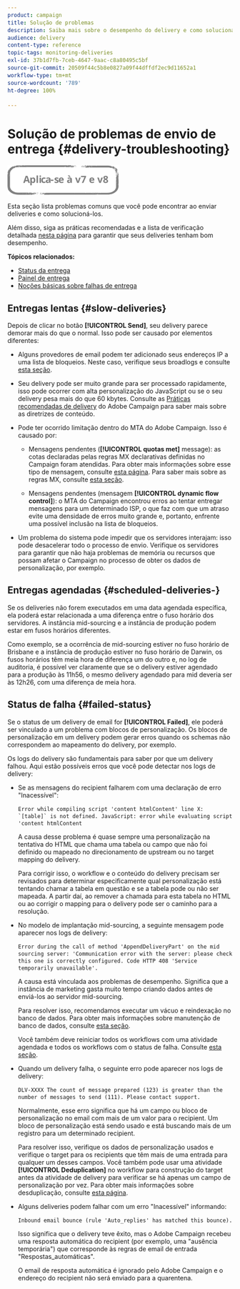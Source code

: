 ```yaml
---
product: campaign
title: Solução de problemas
description: Saiba mais sobre o desempenho do delivery e como solucionar problemas relacionados ao monitoramento do delivery.
audience: delivery
content-type: reference
topic-tags: monitoring-deliveries
exl-id: 37b1d7fb-7ceb-4647-9aac-c8a80495c5bf
source-git-commit: 20509f44c5b8e0827a09f44dffdf2ec9d11652a1
workflow-type: tm+mt
source-wordcount: '789'
ht-degree: 100%

---
```


# Solução de problemas de envio de entrega {#delivery-troubleshooting}

![](../../assets/common.svg)

Esta seção lista problemas comuns que você pode encontrar ao enviar deliveries e como solucioná-los.

Além disso, siga as práticas recomendadas e a lista de verificação detalhada [nesta página](delivery-performances.md) para garantir que seus deliveries tenham bom desempenho.

**Tópicos relacionados:**

* [Status da entrega](delivery-statuses.md)
* [Painel de entrega](delivery-dashboard.md)
* [Noções básicas sobre falhas de entrega](understanding-delivery-failures.md)

## Entregas lentas {#slow-deliveries}

Depois de clicar no botão **[!UICONTROL Send]**, seu delivery parece demorar mais do que o normal. Isso pode ser causado por elementos diferentes:

* Alguns provedores de email podem ter adicionado seus endereços IP a uma lista de bloqueios. Neste caso, verifique seus broadlogs e consulte [esta seção](about-deliverability.md).

* Seu delivery pode ser muito grande para ser processado rapidamente, isso pode ocorrer com alta personalização do JavaScript ou se o seu delivery pesa mais do que 60 kbytes. Consulte as [Práticas recomendadas de delivery](delivery-best-practices.md) do Adobe Campaign para saber mais sobre as diretrizes de conteúdo.

* Pode ter ocorrido limitação dentro do MTA do Adobe Campaign. Isso é causado por:

   * Mensagens pendentes (**[!UICONTROL quotas met]** message): as cotas declaradas pelas regras MX declarativas definidas no Campaign foram atendidas. Para obter mais informações sobre esse tipo de mensagem, consulte [esta página](deliverability-faq.md). Para saber mais sobre as regras MX, consulte [esta seção](../../installation/using/email-deliverability.md#about-mx-rules).

   * Mensagens pendentes (mensagem **[!UICONTROL dynamic flow control]**): o MTA do Campaign encontrou erros ao tentar entregar mensagens para um determinado ISP, o que faz com que um atraso evite uma densidade de erros muito grande e, portanto, enfrente uma possível inclusão na lista de bloqueios.

* Um problema do sistema pode impedir que os servidores interajam: isso pode desacelerar todo o processo de envio. Verifique os servidores para garantir que não haja problemas de memória ou recursos que possam afetar o Campaign no processo de obter os dados de personalização, por exemplo.

## Entregas agendadas {#scheduled-deliveries-}

Se os deliveries não forem executados em uma data agendada específica, ela poderá estar relacionada a uma diferença entre o fuso horário dos servidores. A instância mid-sourcing e a instância de produção podem estar em fusos horários diferentes.

Como exemplo, se a ocorrência de mid-sourcing estiver no fuso horário de Brisbane e a instância de produção estiver no fuso horário de Darwin, os fusos horários têm meia hora de diferença um do outro e, no log de auditoria, é possível ver claramente que se o delivery estiver agendado para a produção às 11h56, o mesmo delivery agendado para mid deveria ser às 12h26, com uma diferença de meia hora.

## Status de falha {#failed-status}

Se o status de um delivery de email for **[!UICONTROL Failed]**, ele poderá ser vinculado a um problema com blocos de personalização. Os blocos de personalização em um delivery podem gerar erros quando os schemas não correspondem ao mapeamento do delivery, por exemplo.

Os logs do delivery são fundamentais para saber por que um delivery falhou. Aqui estão possíveis erros que você pode detectar nos logs de delivery:

* Se as mensagens do recipient falharem com uma declaração de erro &quot;Inacessível&quot;:

   ```
   Error while compiling script 'content htmlContent' line X: `[table]` is not defined. JavaScript: error while evaluating script 'content htmlContent
   ```

   A causa desse problema é quase sempre uma personalização na tentativa do HTML que chama uma tabela ou campo que não foi definido ou mapeado no direcionamento de upstream ou no target mapping do delivery.

   Para corrigir isso, o workflow e o conteúdo do delivery precisam ser revisados para determinar especificamente qual personalização está tentando chamar a tabela em questão e se a tabela pode ou não ser mapeada. A partir daí, ao remover a chamada para esta tabela no HTML ou ao corrigir o mapping para o delivery pode ser o caminho para a resolução.

* No modelo de implantação mid-sourcing, a seguinte mensagem pode aparecer nos logs de delivery:

   ```
   Error during the call of method 'AppendDeliveryPart' on the mid sourcing server: 'Communication error with the server: please check this one is correctly configured. Code HTTP 408 'Service temporarily unavailable'.
   ```

   A causa está vinculada aos problemas de desempenho. Significa que a instância de marketing gasta muito tempo criando dados antes de enviá-los ao servidor mid-sourcing.

   Para resolver isso, recomendamos executar um vácuo e reindexação no banco de dados. Para obter mais informações sobre manutenção de banco de dados, consulte [esta seção](../../production/using/recommendations.md).

   Você também deve reiniciar todos os workflows com uma atividade agendada e todos os workflows com o status de falha. Consulte [esta seção](../../workflow/using/scheduler.md).

* Quando um delivery falha, o seguinte erro pode aparecer nos logs de delivery:

   ```
   DLV-XXXX The count of message prepared (123) is greater than the number of messages to send (111). Please contact support.
   ```

   Normalmente, esse erro significa que há um campo ou bloco de personalização no email com mais de um valor para o recipient. Um bloco de personalização está sendo usado e está buscando mais de um registro para um determinado recipient.

   Para resolver isso, verifique os dados de personalização usados e verifique o target para os recipients que têm mais de uma entrada para qualquer um desses campos. Você também pode usar uma atividade **[!UICONTROL Deduplication]** no workflow para construção do target antes da atividade de delivery para verificar se há apenas um campo de personalização por vez. Para obter mais informações sobre desduplicação, consulte [esta página](../../workflow/using/deduplication.md).

* Alguns deliveries podem falhar com um erro &quot;Inacessível&quot; informando:

   ```
   Inbound email bounce (rule 'Auto_replies' has matched this bounce).
   ```

   Isso significa que o delivery teve êxito, mas o Adobe Campaign recebeu uma resposta automática do recipient (por exemplo, uma &quot;ausência temporária&quot;) que corresponde às regras de email de entrada &quot;Respostas_automáticas&quot;.

   O email de resposta automática é ignorado pelo Adobe Campaign e o endereço do recipient não será enviado para a quarentena.
